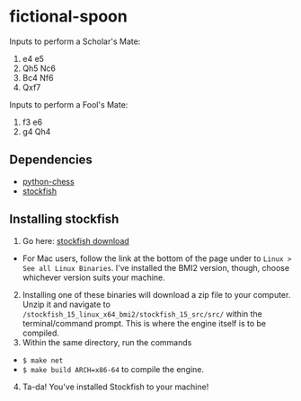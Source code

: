 # fictional-spoon

Inputs to perform a Scholar's Mate: 
1. e4 e5
2. Qh5 Nc6
3. Bc4 Nf6
4. Qxf7

Inputs to perform a Fool's Mate:
1. f3 e6
2. g4 Qh4

## Dependencies
* [python-chess](https://python-chess.readthedocs.io/en/latest/index.html)
* [stockfish](https://github.com/zhelyabuzhsky/stockfish)

## Installing stockfish
1. Go here: [stockfish download](https://stockfishchess.org/download/)
  - For Mac users, follow the link at the bottom of the page under to `Linux > See all Linux Binaries`. I've installed the BMI2 version, though, choose whichever version suits your machine.
2. Installing one of these binaries will download a zip file to your computer. Unzip it and navigate to `/stockfish_15_linux_x64_bmi2/stockfish_15_src/src/` within the terminal/command prompt. This is where the engine itself is to be compiled.
3. Within the same directory, run the commands
  - `$ make net`
  - `$ make build ARCH=x86-64`
to compile the engine.
4. Ta-da! You've installed Stockfish to your machine!
